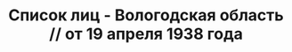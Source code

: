 ---
title: Список лиц - Вологодская область // от 19 апреля 1938 года
description: РГАСПИ, ф.17, т.8, оп.171, дело 416, лист 102
images:
- /disk/pictures/v08/17-171-416-102.jpg
- /disk/pictures/v08/17-171-416-103.jpg
- /disk/pictures/v08/17-171-416-104.jpg
- /disk/pictures/v08/17-171-416-105.jpg
- /disk/pictures/v08/17-171-416-106.jpg
- /disk/pictures/v08/17-171-416-107.jpg
---